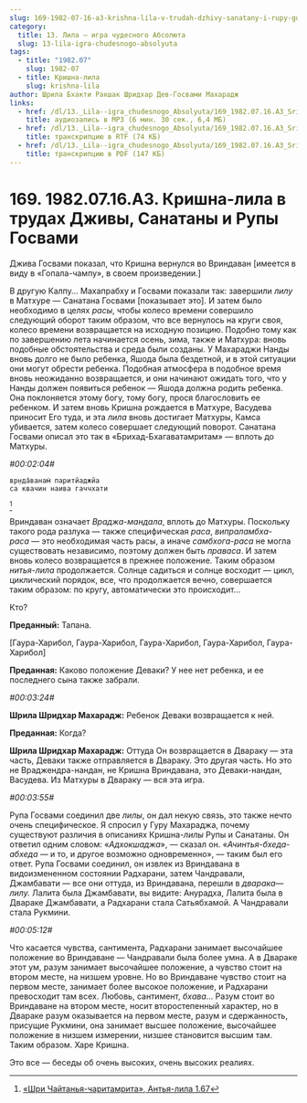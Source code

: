 ```yaml
---
slug: 169-1982-07-16-a3-krishna-lila-v-trudah-dzhivy-sanatany-i-rupy-gosvami
category:
  title: 13. Лила — игра чудесного Абсолюта
  slug: 13-lila-igra-chudesnogo-absolyuta
tags:
  - title: "1982.07"
    slug: 1982-07
  - title: Кришна-лила
    slug: krishna-lila
author: Шрила Бхакти Ракшак Шридхар Дев-Госвами Махарадж
links:
  - href: /dl/13._Lila--igra_chudesnogo_Absolyuta/169_1982.07.16.A3_SridharMj_Krishna-lila_v_trudah_Dzhivy_Sanatany_i_Rupy_Gosvami.mp3
    title: аудиозапись в MP3 (6 мин. 30 сек., 6,4 МБ)
  - href: /dl/13._Lila--igra_chudesnogo_Absolyuta/169_1982.07.16.A3_SridharMj_Krishna-lila_v_trudah_Dzhivy_Sanatany_i_Rupy_Gosvami.rtf
    title: транскрипцию в RTF (74 КБ)
  - href: /dl/13._Lila--igra_chudesnogo_Absolyuta/169_1982.07.16.A3_SridharMj_Krishna-lila_v_trudah_Dzhivy_Sanatany_i_Rupy_Gosvami.pdf
    title: транскрипцию в PDF (147 КБ)
---
```


# 169. 1982.07.16.A3. Кришна-лила в трудах Дживы, Санатаны и Рупы Госвами

Джива Госвами показал, что Кришна вернулся во Вриндаван [имеется в виду в «Гопала-чампу», в своем произведении.]

В другую Калпу… Махапрабху и Госвами показали так: завершили *лилу* в Матхуре — Санатана Госвами [показывает это]. И затем было необходимо в целях *расы*, чтобы колесо времени совершило следующий оборот таким образом, что все вернулось на круги своя, колесо времени возвращается на исходную позицию. Подобно тому как по завершению лета начинается осень, зима, также и Матхура: вновь подобные обстоятельства и среда были созданы. У Махараджи Нанды вновь долго не было ребенка, Яшода была бездетной, и в этой ситуации они могут обрести ребенка. Подобная атмосфера в подобное время вновь неожиданно возвращается, и они начинают ожидать того, что у Нанды должен появиться ребенок — Яшода должна родить ребенка. Она поклоняется этому богу, тому богу, прося благословить ее ребенком. И затем вновь Кришна рождается в Матхуре, Васудева приносит Его туда, и эта *лила* вновь достигает Матхуры, Камса убивается, затем колесо совершает следующий поворот. Санатана Госвами описал это так в «Брихад-Бхагаватамритам» — вплоть до Матхуры.

*#00:02:04#*

    вр̣нда̄ванам̇ паритйаджйа
    са квачин наива гаччхати
[^_ftn1]

Вриндаван означает *Враджа-мандала*, вплоть до Матхуры. Поскольку такого рода разлука — также специфическая *раса*, *випраламбха-раса* — это необходимая часть расы, а иначе *самбхога-раса* не могла существовать независимо, поэтому должен быть *праваса*. И затем вновь колесо возвращается в прежнее положение. Таким образом *нитья-лила* продолжается. Солнце садиться и солнце восходит — цикл, циклический порядок, все, что продолжается вечно, совершается таким образом: по кругу, автоматически это происходит…

Кто?

**Преданный:** Тапана.

[Гаура-Харибол, Гаура-Харибол, Гаура-Харибол, Гаура-Харибол, Гаура-Харибол]

**Преданная:** Каково положение Деваки? У нее нет ребенка, и ее последнего сына также забрали.

*#00:03:24#*

**Шрила Шридхар Махарадж:** Ребенок Деваки возвращается к ней.

**Преданная:** Когда?

**Шрила Шридхар Махарадж:** Оттуда Он возвращается в Двараку — эта часть, Деваки также отправляется в Двараку. Это другая часть. Но это не Враджендра-нандан, не Кришна Вриндавана, это Деваки-нандан, Васудева. Из Матхуры в Двараку — вся эта игра.

*#00:03:55#*

Рупа Госвами соединил две *лилы*, он дал некую связь, это также нечто очень специфическое. Я спросил у Гуру Махараджа, почему существуют различия в описаниях Кришна-*лилы* Рупы и Санатаны. Он ответил одним словом: «*Адхокшаджа*», — сказал он. «*Ачинтья-бхеда-абхеда* — и то, и другое возможно одновременно», — таким был его ответ. Рупа Госвами соединил, он извлек из Вриндавана в видоизмененном состоянии Радхарани, затем Чандравали, Джамбавати — все они оттуда, из Вриндавана, перешли в *дварака*—*лилу.* Лалита была Джамбавати, вы видите: Анурадха, Лалита была в Двараке Джамбавати, а Радхарани стала Сатьябхамой. А Чандравали стала Рукмини.

*#00:05:12#*

Что касается чувства, сантимента, Радхарани занимает высочайшее положение во Вриндаване — Чандравали была более умна. А в Двараке этот ум, разум занимает высочайшее положение, а чувство стоит на втором месте, на низшем уровне. Но во Вриндаване чувство стоит на первом месте, занимает более высокое положение, и Радхарани превосходит там всех. Любовь, сантимент, *бхава*… Разум стоит во Вриндаване на втором месте, носит второстепенный характер, но в Двараке разум оказывается на первом месте, разум и сдержанность, присущие Рукмини, она занимает высшее положение, высочайшее положение в низшем измерении, низшее становится высшим там. Таким образом. Харе Кришна.

Это все — беседы об очень высоких, очень высоких реалиях.



[^_ftn1]: [«Шри Чайтанья-чаритамрита», Антья-лила 1.67](../notes/shri-chajtanya-charitamrita-antya-lila/shri-chajtanya-charitamrita-antya-lila-1-67.md)
